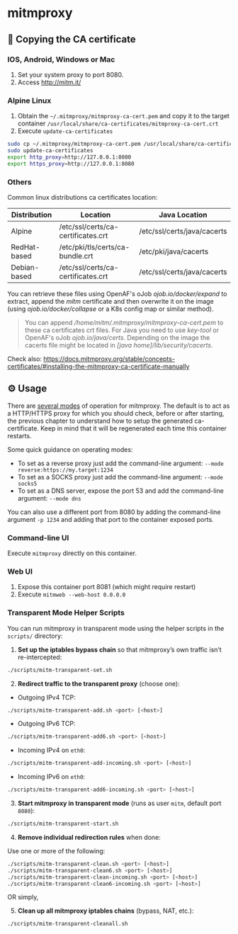 # mitmproxy

## 🔐 Copying the CA certificate

### IOS, Android, Windows or Mac

1. Set your system proxy to port 8080.
2. Access http://mitm.it/

### Alpine Linux

1. Obtain the ```~/.mitmproxy/mitmproxy-ca-cert.pem``` and copy it to the target container ```/usr/local/share/ca-certificates/mitmproxy-ca-cert.crt```
2. Execute ```update-ca-certificates```

```bash
sudo cp ~/.mitmproxy/mitmproxy-ca-cert.pem /usr/local/share/ca-certificates/mitmproxy-ca-cert.crt
sudo update-ca-certificates
export http_proxy=http://127.0.0.1:8080
export https_proxy=http://127.0.0.1:8080
```

### Others

Common linux distributions ca certificates location:

| Distribution | Location | Java Location |
|--------------|----------|---------------|
| Alpine       | /etc/ssl/certs/ca-certificates.crt | /etc/ssl/certs/java/cacerts |
| RedHat-based | /etc/pki/tls/certs/ca-bundle.crt | /etc/pki/java/cacerts |
| Debian-based | /etc/ssl/certs/ca-certificates.crt | /etc/ssl/certs/java/cacerts |
 
You can retrieve these files using OpenAF's oJob _ojob.io/docker/expand_ to extract, append the _mitm_ certificate and then overwrite it on the image (using _ojob.io/docker/collapse_ or a K8s config map or similar method).

> You can append _/home/mitm/.mitmproxy/mitmproxy-ca-cert.pem_ to these ca certificates crt files.
> For Java you need to use _key-tool_ or OpenAF's oJob _ojob.io/java/certs_. Depending on the image the cacerts file might be located in _[java home]/lib/security/cacerts_.

Check also: https://docs.mitmproxy.org/stable/concepts-certificates/#installing-the-mitmproxy-ca-certificate-manually

## ⚙️  Usage

There are [several modes](https://docs.mitmproxy.org/stable/concepts-modes/) of operation for mitmproxy. The default is to act as a HTTP/HTTPS proxy for which you should check, before or after starting, the previous chapter to understand how to setup the generated ca-certificate. Keep in mind that it will be regenerated each time this container restarts.

Some quick guidance on operating modes:
* To set as a reverse proxy just add the command-line argument: ```--mode reverse:https://my.target:1234```
* To set as a SOCKS proxy just add the command-line argument: ```--mode socks5```
* To set as a DNS server, expose the port 53 and add the command-line argument: ```--mode dns```

You can also use a different port from 8080 by adding the command-line argument ```-p 1234``` and adding that port to the container exposed ports.

### Command-line UI

Execute ```mitmproxy``` directly on this container.

### Web UI

1. Expose this container port 8081 (which might require restart)
2. Execute ```mitmweb --web-host 0.0.0.0```

### Transparent Mode Helper Scripts

You can run mitmproxy in transparent mode using the helper scripts in the `scripts/` directory:

1. **Set up the iptables bypass chain** so that mitmproxy’s own traffic isn’t re-intercepted:

```bash
./scripts/mitm-transparent-set.sh
```

2. **Redirect traffic to the transparent proxy** (choose one):

- Outgoing IPv4 TCP:

```bash
./scripts/mitm-transparent-add.sh <port> [<host>]
```

- Outgoing IPv6 TCP:

```bash
./scripts/mitm-transparent-add6.sh <port> [<host>]
```

- Incoming IPv4 on `eth0`:

```bash
./scripts/mitm-transparent-add-incoming.sh <port> [<host>]
```

- Incoming IPv6 on `eth0`:

```bash
./scripts/mitm-transparent-add6-incoming.sh <port> [<host>]
```

3. **Start mitmproxy in transparent mode** (runs as user `mitm`, default port `8080`):

```bash
./scripts/mitm-transparent-start.sh
```

4. **Remove individual redirection rules** when done:

Use one or more of the following:

```bash
./scripts/mitm-transparent-clean.sh <port> [<host>]
./scripts/mitm-transparent-clean6.sh <port> [<host>]
./scripts/mitm-transparent-clean-incoming.sh <port> [<host>]
./scripts/mitm-transparent-clean6-incoming.sh <port> [<host>]
```

OR simply,

5. **Clean up all mitmproxy iptables chains** (bypass, NAT, etc.):

```bash
./scripts/mitm-transparent-cleanall.sh
```
